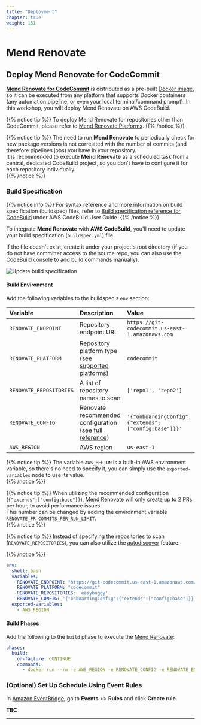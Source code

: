 ```yaml
---
title: "Deployment"
chapter: true
weight: 151
---
```


# Mend Renovate

## Deploy Mend Renovate for CodeCommit

**[Mend Renovate for CodeCommit](https://docs.renovatebot.com/modules/platform/)** is distributed as a pre-built [Docker image](https://hub.docker.com/r/renovate/renovate), so it can be executed from any platform that supports Docker containers (any automation pipeline, or even your local terminal/command prompt). In this workshop, you will deploy Mend Renovate on AWS CodeBuild.  

{{% notice tip %}}
To deploy Mend Renovate for repositories other than CodeCommit, please refer to [Mend Renovate Platforms](https://docs.renovatebot.com/modules/platform/).
{{% /notice %}}

{{% notice tip %}}
The need to run **Mend Renovate** to periodically check for new package versions is not correlated with the number of commits (and therefore pipelines jobs) you have in your repository.  
It is recommended to execute **Mend Renovate** as a scheduled task from a central, dedicated CodeBuild project, so you don't have to configure it for each repository individually.  
{{% /notice %}}

<!-- ### Get AWS IAM Credentials
Access Key id and Secret access key id
https://docs.aws.amazon.com/IAM/latest/UserGuide/id_credentials_access-keys.html

Set up [Secrets Manager](https://console.aws.amazon.com/secretsmanager/home)
Mend/Creds

**TBC** -->


<!-- ### Set Up a Dedicated Build Project
In [CodeBuild](https://us-east-1.console.aws.amazon.com/codesuite/codebuild/projects), go to **Build** >> **Build projects** and click on **Create build project**.  

Populate the following parameters:  

- **Project configuration**
  - Project name: mend-renovate  
  - Description: Mend Renovate scheduled task  
- **Source**
  - Source provider: AWS CodeCommit
  - Repository: easybuggy
  - Branch: main
- **Environment**
  - Environment image: Managed image
  - Operating system: Amazon Linux 2
  - Role name: Mend-Renovate
- **Buildspec**
  - Build specifications: Insert build commands

In the **Build commands** box, insert the following:  

    version: 0.2

    env:
      shell: bash
      variables:
        RENOVATE_ENDPOINT: "https://git-codecommit.us-east-1.amazonaws.com/"
        RENOVATE_PLATFORM: "codecommit"
        RENOVATE_REPOSITORIES: ['easybuggy']
        RENOVATE_CONFIG: '{"onboardingConfig":{"extends":["github>whitesource/merge-confidence:beta","config:base"]}}'
      secrets-manager:
        AWS_ACCESS_KEY_ID: "Mend/Creds:AWS_ACCESS_KEY_ID"
        AWS_SECRET_ACCESS_KEY: "Mend/Creds:AWS_SECRET_ACCESS_KEY"
      exported-variables:
        - AWS_REGION
        
    phases:
      build:
        on-failure: CONTINUE
        commands:
          - docker run --rm -e AWS_REGION -e AWS_ACCESS_KEY_ID -e AWS_SECRET_ACCESS_KEY -e RENOVATE_CONFIG -e RENOVATE_ENDPOINT -e RENOVATE_PLATFORM -e RENOVATE_REPOSITORIES renovate/renovate


Click **Create build project**   -->


### Build Specification

{{% notice info %}}
For syntax reference and more information on build specification (buildspec) files, refer to [Build specification reference for CodeBuild](https://docs.aws.amazon.com/codebuild/latest/userguide/build-spec-ref.html) under AWS CodeBuild User Guide.
{{% /notice %}}

To integrate **Mend Renovate** with **AWS CodeBuild**, you'll need to update your build specification (`buildspec.yml`) file.  

If the file doesn't exist, create it under your project's root directory (if you do not have committer access to the source repo, you can also use the CodeBuild console to add build commands manually).  

![Update build specification](/images/mend-renovate/mend-renovate-update-buildspec.png)

#### Build Environment
Add the following variables to the buildspec's `env` section:

| Variable | Description | Value |
|:----|:----|:----|
| `RENOVATE_ENDPOINT` | Repository endpoint URL | `https://git-codecommit.us-east-1.amazonaws.com` |
| `RENOVATE_PLATFORM` | Repository platform type (see [supported platforms](https://docs.renovatebot.com/modules/platform/)) | `codecommit` |
| `RENOVATE_REPOSITORIES` | A list of repository names to scan | `['repo1', 'repo2']` |
| `RENOVATE_CONFIG` | Renovate recommended configuration (see [full reference](https://docs.renovatebot.com/self-hosted-configuration/)) | `'{"onboardingConfig": {"extends":` `["config:base"]}}'` |
| `AWS_REGION` | AWS region | `us-east-1` |

{{% notice tip %}}
The variable `AWS_REGION` is a built-in AWS environment variable, so there's no need to specify it, you can simply use the `exported-variables` node to use its value.  
{{% /notice %}}

{{% notice tip %}}
When utilizing the recommended configuration (`{"extends":["config:base"]}`), Mend Renovate will only create up to 2 PRs per hour, to avoid performance issues.  
This number can be changed by adding the environment variable `RENOVATE_PR_COMMITS_PER_RUN_LIMIT`.  
{{% /notice %}}

{{% notice tip %}}
Instead of specifying the repositories to scan (`RENOVATE_REPOSITORIES`), you can also utilize the [autodiscover]([autodiscover](https://docs.renovatebot.com/self-hosted-configuration/#autodiscover)) feature.  

{{% /notice %}}
<!-- ToDo - change these snippets to `importcode` shortcodes -->
```yaml
env:
  shell: bash
  variables:
    RENOVATE_ENDPOINT: "https://git-codecommit.us-east-1.amazonaws.com/"
    RENOVATE_PLATFORM: "codecommit"
    RENOVATE_REPOSITORIES: 'easybuggy'
    RENOVATE_CONFIG: '{"onboardingConfig":{"extends":["config:base"]}}'
  exported-variables:
    - AWS_REGION
```

#### Build Phases
Add the following to the `build` phase to execute the [Mend Renovate]():

```yaml
phases:
  build:
    on-failure: CONTINUE
    commands:
      - docker run --rm -e AWS_REGION -e RENOVATE_CONFIG -e RENOVATE_ENDPOINT -e RENOVATE_PLATFORM -e RENOVATE_REPOSITORIES renovate/renovate
```





<!-- ### Attach IAM Security Policies
Make sure to attach the [AWSCodeCommitFullAccess](https://docs.aws.amazon.com/codecommit/latest/userguide/security-iam-awsmanpol.html#managed-policies-full) policy to your IAM User.  

It is also recommended to attach the [IAMReadOnlyAccess](https://docs.aws.amazon.com/IAM/latest/UserGuide/security-iam-awsmanpol.html) policy to your IAM User.  

**TBC** -->

### (Optional) Set Up Schedule Using Event Rules
In [Amazon EventBridge](https://us-east-1.console.aws.amazon.com/events/home), go to **Events** >> **Rules** and click **Create rule**.  

**TBC**

<hr>
